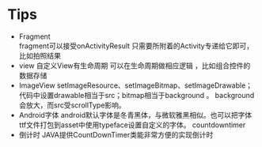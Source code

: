 # Tips

-  Fragment  
 fragment可以接受onActivityResult 只需要所附着的Activity专递给它即可，比如拍照结果
- view 
自定义View有生命周期 可以在生命周期做相应逻辑 ，比如组合控件的数据存储
- ImageView
setImageResource、setImageBitmap、setImageDrawable；
代码中设置drawable相当于src；bitmap相当于background 。
background会放大，而src受scrollType影响。
- Android字体
android默认字体是冬青黑体，与微软雅黑相似。也可以把字体ttf文件打包到asset中使用typeface设置自定义的字体。
countdowntimer
- 倒计时
JAVA提供CountDownTimer类能非常方便的实现倒计时